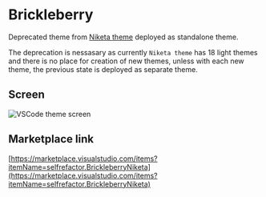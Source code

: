 # Brickleberry

Deprecated theme from [Niketa theme](https://marketplace.visualstudio.com/items?itemName=selfrefactor.Niketa-theme) deployed as standalone theme.

The deprecation is nessasary as currently `Niketa theme` has 18 light themes and there is no place for creation of new themes, unless with each new theme, the previous state is deployed as separate theme.

## Screen

![VSCode theme screen](https://github.com/selfrefactor/niketa-themes/blob/master/packages/brickleberry/theme/advanced.hook.png?raw=true)

## Marketplace link

[https://marketplace.visualstudio.com/items?itemName=selfrefactor.BrickleberryNiketa](https://marketplace.visualstudio.com/items?itemName=selfrefactor.BrickleberryNiketa)